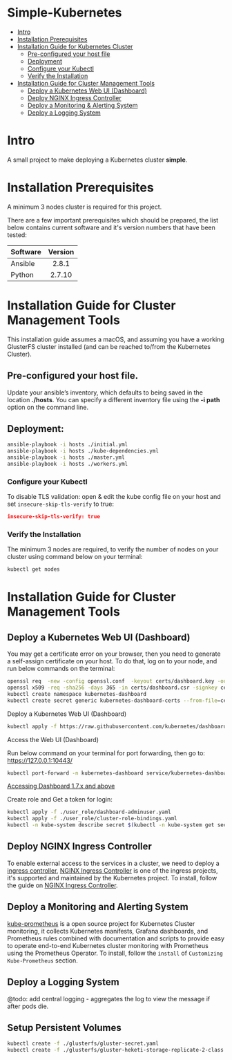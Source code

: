 # Simple-Kubernetes
- [Intro](#intro)
- [Installation Prerequisites](#installation-prerequisites)
- [Installation Guide for Kubernetes Cluster](#installation-guide-for-kubernetes-cluster)
   - [Pre-configured your host file](#pre-configured-your-host-file)
   - [Deployment](#deployment)
   - [Configure your Kubectl](#configure-your-kubectl)
   - [Verify the Installation](#verify-the-installation)
- [Installation Guide for Cluster Management Tools](#installation-guide-for-cluster-management-tools)
  - [Deploy a Kubernetes Web UI (Dashboard)](#deploy-a-kubernetes-web-ui-dashboard)
  - [Deploy NGINX Ingress Controller](#deploy-nginx-ingress-controller)
  - [Deploy a Monitoring & Alerting System](#deploy-a-monitoring-and-alerting-system)
  - [Deploy a Logging System](#deploy-a-logging-system)


# Intro

A small project to make deploying a Kubernetes cluster **simple**.

# Installation Prerequisites

A minimum 3 nodes cluster is required for this project.

There are a few important prerequisites which should be prepared, the list below contains current software and it's version numbers that have been tested:

| Software      | Version       |
| ------------- |:-------------:|
| Ansible       | 2.8.1         |
| Python        | 2.7.10        |

# Installation Guide for Cluster Management Tools

This installation guide assumes a macOS, and assuming you have a working GlusterFS cluster installed (and can be reached to/from the Kubernetes Cluster).

## Pre-configured your host file.

Update your ansible’s inventory, which defaults to being saved in the location **./hosts**. You can specify a different inventory file using the **-i path** option on the command line.

## Deployment:

```sh
ansible-playbook -i hosts ./initial.yml
ansible-playbook -i hosts ./kube-dependencies.yml
ansible-playbook -i hosts ./master.yml
ansible-playbook -i hosts ./workers.yml
```

### Configure your Kubectl

To disable TLS validation: open & edit the kube config file on your host and set `insecure-skip-tls-verify` to true:
```json
insecure-skip-tls-verify: true
```

### Verify the Installation 

The minimum 3 nodes are required, to verify the number of nodes on your cluster using command below on your terminal:
```sh
kubectl get nodes
```

# Installation Guide for Cluster Management Tools

## Deploy a Kubernetes Web UI (Dashboard)

You may get a certificate error on your browser, then you need to generate a self-assign certificate on your host. To do that, log on to your node, and run below commands on the terminal:

```sh
openssl req  -new -config openssl.conf  -keyout certs/dashboard.key -out certs/dashboard.csr
openssl x509 -req -sha256 -days 365 -in certs/dashboard.csr -signkey certs/dashboard.key -out certs/dashboard.crt
kubectl create namespace kubernetes-dashboard
kubectl create secret generic kubernetes-dashboard-certs --from-file=certs -n kubernetes-dashboard
```

Deploy a Kubernetes Web UI (Dashboard)

```sh
kubectl apply -f https://raw.githubusercontent.com/kubernetes/dashboard/v2.0.0-rc1/aio/deploy/recommended.yaml
```

Access the Web UI (Dashboard)

Run below command on your terminal for port forwarding, then go to: https://127.0.0.1:10443/
```sh
kubectl port-forward -n kubernetes-dashboard service/kubernetes-dashboard 10443:443
```

[Accessing Dashboard 1.7.x and above](https://github.com/kubernetes/dashboard/blob/master/docs/user/accessing-dashboard/1.7.x-and-above.md)

Create role and Get a token for login:
```sh
kubectl apply -f ./user_role/dashboard-adminuser.yaml
kubectl apply -f ./user_role/cluster-role-bindings.yaml
kubectl -n kube-system describe secret $(kubectl -n kube-system get secret | grep admin-user | awk '{print $1}')
```

## Deploy NGINX Ingress Controller

To enable external access to the services in a cluster, we need to deploy a [ingress controller](https://kubernetes.io/docs/concepts/services-networking/ingress-controllers/), [NGINX Ingress Controller](https://kubernetes.github.io/ingress-nginx/) is one of the ingress projects, it's supported and maintained by the Kubernetes project. To install, follow the guide on [NGINX Ingress Controller](https://git.k8s.io/ingress-nginx/README.md).

## Deploy a Monitoring and Alerting System

[kube-prometheus](https://github.com/coreos/kube-prometheus) is a open source project for Kubernetes Cluster monitoring, it collects Kubernetes manifests, Grafana dashboards, and Prometheus rules combined with documentation and scripts to provide easy to operate end-to-end Kubernetes cluster monitoring with Prometheus using the Prometheus Operator.
To install, follow the `install` of `Customizing Kube-Prometheus` section.

## Deploy a Logging System

@todo: add central logging - aggregates the log to view the message if after pods die.


## Setup Persistent Volumes

```sh
kubectl create -f ./glusterfs/gluster-secret.yaml
kubectl create -f ./glusterfs/gluster-heketi-storage-replicate-2-class.yaml
```
